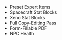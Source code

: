 - Preset Expert Items
- Spacecraft Stat Blocks
- Xeno Stat Blocks
- Full Copy-Editing Pass
- Form-Fillable PDF
- NPC Health